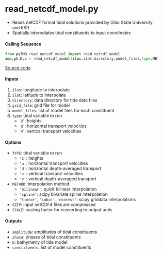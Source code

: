 read_netcdf_model.py
====================

 - Reads netCDF format tidal solutions provided by Ohio State University and ESR
 - Spatially interpolates tidal constituents to input coordinates  

#### Calling Sequence
```python
from pyTMD.read_netcdf_model import read_netcdf_model
amp,ph,D,c = read_netcdf_model(ilon,ilat,directory,model_files,type,METHOD='spline')
```
[Source code](https://github.com/tsutterley/pyTMD/blob/master/pyTMD/read_netcdf_model.py)

#### Inputs
  1. `ilon`: longitude to interpolate
  2. `ilat`: latitude to interpolate
  3. `directory`: data directory for tide data files
  4. `grid_file`: grid file for model
  5. `model_files`: list of model files for each constituent
  6. `type`: tidal variable to run
     - 'z': heights
     - 'u': horizontal transport velocities
     - 'v': vertical transport velocities

#### Options
 - `TYPE`: tidal variable to run
    * `'z'`: heights
    * `'u'`: horizontal transport velocities
    * `'U'`: horizontal depth-averaged transport
    * `'v'`: vertical transport velocities
    * `'v'`: vertical depth-averaged transport
 - `METHOD`: interpolation method
    * `'bilinear'`: quick bilinear interpolation
    * `'spline'`: scipy bivariate spline interpolation
    * `'linear'`, `'cubic'`, `'nearest'`: scipy griddata interpolations
 - `GZIP`: input netCDF4 files are compressed
 - `SCALE`: scaling factor for converting to output units

#### Outputs
 - `amplitude`: amplitudes of tidal constituents
 - `phase`: phases of tidal constituents
 - `D`: bathymetry of tide model
 - `constituents`: list of model constituents
